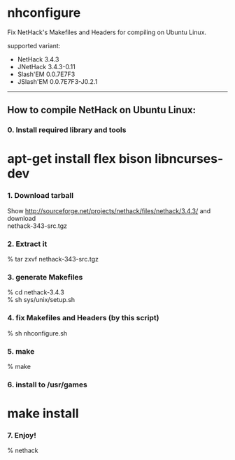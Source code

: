 nhconfigure
===========

Fix NetHack's Makefiles and Headers for compiling on Ubuntu Linux.

supported variant:

* NetHack 3.4.3
* JNetHack 3.4.3-0.11
* Slash'EM 0.0.7E7F3
* JSlash'EM 0.0.7E7F3-J0.2.1

----

## How to compile NetHack on Ubuntu Linux:

### 0. Install required library and tools

 # apt-get install flex bison libncurses-dev

### 1. Download tarball

Show http://sourceforge.net/projects/nethack/files/nethack/3.4.3/ and download \
nethack-343-src.tgz

### 2. Extract it

% tar zxvf nethack-343-src.tgz

### 3. generate Makefiles

% cd nethack-3.4.3  
% sh sys/unix/setup.sh

### 4. fix Makefiles and Headers (by this script)

% sh nhconfigure.sh

### 5. make

% make

### 6. install to /usr/games

 # make install

### 7. Enjoy!

% nethack

